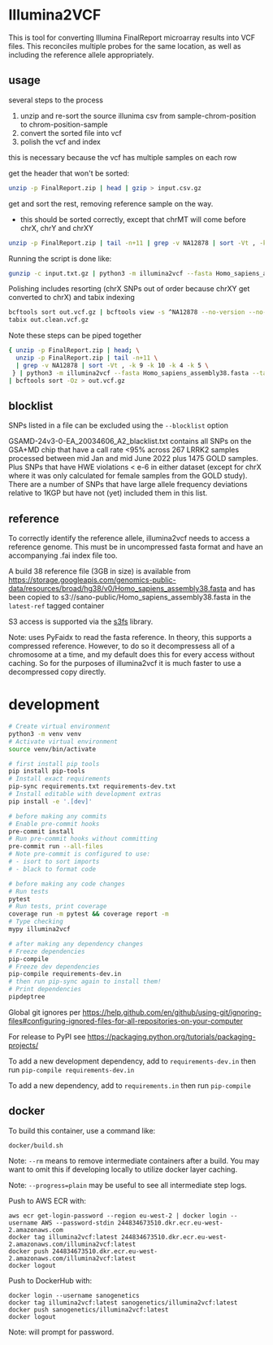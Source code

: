 Illumina2VCF
===========

This is tool for converting Illumina FinalReport microarray results into VCF files. This reconciles multiple probes for the same location, as well as including the reference allele appropriately.

usage
-----

several steps to the process

1. unzip and re-sort the source illunima csv from sample-chrom-position to chrom-position-sample
2. convert the sorted file into vcf
3. polish the vcf and index

this is necessary because the vcf has multiple samples on each row

get the header that won't be sorted:

```sh
unzip -p FinalReport.zip | head | gzip > input.csv.gz
```

get and sort the rest, removing reference sample on the way.
- this should be sorted correctly, except that chrMT will come before chrX, chrY and chrXY

```sh
unzip -p FinalReport.zip | tail -n+11 | grep -v NA12878 | sort -Vt , -k 9 -k 10 -k 4 -k 5 | gzip >> input.csv.gz
```

Running the script is done like:

```sh
gunzip -c input.txt.gz | python3 -m illumina2vcf --fasta Homo_sapiens_assembly38.fasta --tab | bgzip > output.vcf.gz
```

Polishing includes resorting (chrX SNPs out of order because chrXY get converted to chrX) and tabix indexing

```sh
bcftools sort out.vcf.gz | bcftools view -s ^NA12878 --no-version --no-update -Oz > out.clean.vcf.gz
tabix out.clean.vcf.gz
```

Note these steps can be piped together
```sh
{ unzip -p FinalReport.zip | head; \
  unzip -p FinalReport.zip | tail -n+11 \
  | grep -v NA12878 | sort -Vt , -k 9 -k 10 -k 4 -k 5 \
 } | python3 -m illumina2vcf --fasta Homo_sapiens_assembly38.fasta --tab \
| bcftools sort -Oz > out.vcf.gz
```

blocklist
---------

SNPs listed in a file can be excluded using the `--blocklist` option

GSAMD-24v3-0-EA_20034606_A2_blacklist.txt contains all SNPs on the GSA+MD chip that have
a call rate <95% across 267 LRRK2 samples processed between mid Jan and mid June 2022
plus 1475 GOLD samples. Plus SNPs that have HWE violations < e-6 in either dataset
(except for chrX where it was only calculated for female samples from the GOLD study).
There are a number of SNPs that have large allele frequency deviations relative to 1KGP
but have not (yet) included them in this list.

reference
---------

To correctly identify the reference allele, illumina2vcf needs to access a reference genome. This must be in
uncompressed fasta format and have an accompanying .fai index file too.

A build 38 reference file (3GB in size) is available from https://storage.googleapis.com/genomics-public-data/resources/broad/hg38/v0/Homo_sapiens_assembly38.fasta and has been copied to s3://sano-public/Homo_sapiens_assembly38.fasta in the `latest-ref` tagged container

S3 access is supported via the [s3fs](http://s3fs.readthedocs.io/en/latest/) library.

Note: uses PyFaidx to read the fasta reference. In theory, this supports a compressed reference. However, to
do so it decompressess all of a chromosome at a time, and my default does this for every access without
caching. So for the purposes of illumina2vcf it is much faster to use a decompressed copy directly.

development
===========

```sh
# Create virtual environment
python3 -m venv venv
# Activate virtual environment
source venv/bin/activate

# first install pip tools
pip install pip-tools
# Install exact requirements
pip-sync requirements.txt requirements-dev.txt
# Install editable with development extras
pip install -e '.[dev]'

# before making any commits
# Enable pre-commit hooks
pre-commit install
# Run pre-commit hooks without committing
pre-commit run --all-files
# Note pre-commit is configured to use:
# - isort to sort imports
# - black to format code

# before making any code changes
# Run tests
pytest
# Run tests, print coverage
coverage run -m pytest && coverage report -m
# Type checking
mypy illumina2vcf

# after making any dependency changes
# Freeze dependencies
pip-compile
# Freeze dev dependencies
pip-compile requirements-dev.in
# then run pip-sync again to install them!
# Print dependencies
pipdeptree

```

Global git ignores per https://help.github.com/en/github/using-git/ignoring-files#configuring-ignored-files-for-all-repositories-on-your-computer

For release to PyPI see https://packaging.python.org/tutorials/packaging-projects/

To add a new development dependency, add to `requirements-dev.in` then run `pip-compile requirements-dev.in`

To add a new dependency, add to `requirements.in` then run `pip-compile`


docker
------

To build this container, use a command like:

```
docker/build.sh
```

Note: `--rm` means to remove intermediate containers after a build. You may want to omit this if developing locally to utilize docker layer caching.

Note: `--progress=plain` may be useful to see all intermediate step logs.

Push to AWS ECR with:

```
aws ecr get-login-password --region eu-west-2 | docker login --username AWS --password-stdin 244834673510.dkr.ecr.eu-west-2.amazonaws.com
docker tag illumina2vcf:latest 244834673510.dkr.ecr.eu-west-2.amazonaws.com/illumina2vcf:latest
docker push 244834673510.dkr.ecr.eu-west-2.amazonaws.com/illumina2vcf:latest
docker logout
```

Push to DockerHub with:

```
docker login --username sanogenetics
docker tag illumina2vcf:latest sanogenetics/illumina2vcf:latest
docker push sanogenetics/illumina2vcf:latest
docker logout
```

Note: will prompt for password.
